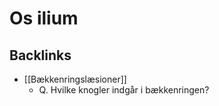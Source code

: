 # Os ilium

## Backlinks
* [[Bækkenringslæsioner]]
	* Q. Hvilke knogler indgår i bækkenringen?

<!-- {BearID:8D91C1B9-3876-4A44-A082-8FDA7444EF3A-7151-00000F7F1FC10C6A} -->
